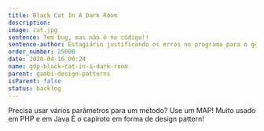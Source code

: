 ```yaml
---
title: Black Cat In A Dark Room
description:
image: cat.jpg
sentence: Tem bug, mas não é no código!!
sentence-author: Estagiário justificando os erros no programa para o gerente
order_number: 25000
date: 2020-04-16 00:24
name: gdp-black-cat-in-a-dark-room
parent: gambi-design-patterns
isParent: false
status: backlog
---
```

Precisa usar vários parâmetros para um método?
Use um MAP!
Muito usado em PHP e em Java
É o capiroto em forma de design pattern!
